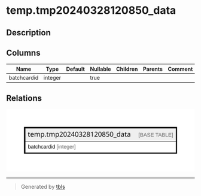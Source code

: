 # temp.tmp20240328120850_data

## Description

## Columns

| Name | Type | Default | Nullable | Children | Parents | Comment |
| ---- | ---- | ------- | -------- | -------- | ------- | ------- |
| batchcardid | integer |  | true |  |  |  |

## Relations

![er](temp.tmp20240328120850_data.svg)

---

> Generated by [tbls](https://github.com/k1LoW/tbls)
